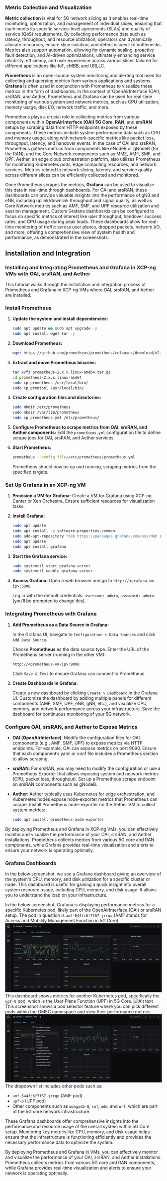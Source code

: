 
### Metric Collection and Visualization

**Metric collection** is vital for 5G network slicing as it enables real-time monitoring, optimization, and management of individual slices, ensuring that each meets its specific service-level agreements (SLAs) and quality of service (QoS) requirements. By collecting performance data such as latency, throughput, and resource utilization, operators can dynamically allocate resources, ensure slice isolation, and detect issues like bottlenecks. Metrics also support automation, allowing for dynamic scaling, proactive fault detection, and AI-driven optimizations, ultimately enhancing service reliability, efficiency, and user experience across various slices tailored for different applications like IoT, eMBB, and URLLC.

**Prometheus** is an open-source system monitoring and alerting tool used for collecting and querying metrics from various applications and systems. **Grafana** is often used in conjunction with Prometheus to visualize these metrics in the form of dashboards. In the context of OpenAirInterface (OAI), srsRAN, and Aether, Prometheus and Grafana can be used for real-time monitoring of various system and network metrics, such as CPU utilization, memory usage, disk I/O, network traffic, and more.

Prometheus plays a crucial role in collecting metrics from various components within **OpenAirInterface (OAI) 5G Core**, **RAN**, and **srsRAN** setups by scraping data from HTTP endpoints exposed by these components. These metrics include system performance data such as CPU and memory usage, along with network-specific metrics like packet loss, throughput, latency, and handover events. In the case of OAI and srsRAN, Prometheus gathers metrics from components like eNodeB or gNodeB (for the RAN), and the Core Network components such as MME, AMF, SMF, and UPF. Aether, an edge cloud orchestration platform, also utilizes Prometheus for monitoring Kubernetes pods, edge computing resources, and network services. Metrics related to network slicing, latency, and service quality across different slices can be efficiently collected and monitored.

Once Prometheus scrapes the metrics, **Grafana** can be used to visualize this data in real-time through dashboards. For OAI and srsRAN, these dashboards can provide valuable insights into the performance of gNB and eNB, including uplink/downlink throughput and signal quality, as well as Core Network metrics such as AMF, SMF, and UPF resource utilization and session management. Custom Grafana dashboards can be configured to focus on specific metrics of interest like user throughput, handover success rates, and CPU usage during peak loads. These dashboards allow for real-time monitoring of traffic across user planes, dropped packets, network I/O, and more, offering a comprehensive view of system health and performance, as demonstrated in the screenshots.

## Installation and Integration

### Installing and Integrating Prometheus and Grafana in XCP-ng VMs with OAI, srsRAN, and Aether

This tutorial walks through the installation and integration process of Prometheus and Grafana in XCP-ng VMs where OAI, srsRAN, and Aether are installed.

### Install Prometheus

1. **Update the system and install dependencies:**
   ```bash
   sudo apt update && sudo apt upgrade -y
   sudo apt install wget tar -y
   ```

2. **Download Prometheus:**
   ```bash
   wget https://github.com/prometheus/prometheus/releases/download/v2.53.2/prometheus-2.53.2.linux-amd64.tar.gz
   ```

3. **Extract and move Prometheus binaries:**
   ```bash
   tar xvfz prometheus-2.x.x.linux-amd64.tar.gz
   cd prometheus-2.x.x.linux-amd64
   sudo cp prometheus /usr/local/bin/
   sudo cp promtool /usr/local/bin/
   ```

4. **Create configuration files and directories:**
   ```bash
   sudo mkdir /etc/prometheus
   sudo mkdir /var/lib/prometheus
   sudo cp prometheus.yml /etc/prometheus/
   ```

5. **Configure Prometheus to scrape metrics from OAI, srsRAN, and Aether components:**
   Edit the `prometheus.yml` configuration file to define scrape jobs for OAI, srsRAN, and Aether services.

6. **Start Prometheus:**
   ```bash
   prometheus --config.file=/etc/prometheus/prometheus.yml
   ```
   Prometheus should now be up and running, scraping metrics from the specified targets.

### Set Up Grafana in an XCP-ng VM

1. **Provision a VM for Grafana:**
   Create a VM for Grafana using XCP-ng Center or Xen Orchestra. Ensure sufficient resources for visualization tasks.

2. **Install Grafana:**
   ```bash
   sudo apt update
   sudo apt install -y software-properties-common
   sudo add-apt-repository "deb https://packages.grafana.com/oss/deb stable main"
   sudo apt update
   sudo apt install grafana
   ```

3. **Start the Grafana service:**
   ```bash
   sudo systemctl start grafana-server
   sudo systemctl enable grafana-server
   ```

4. **Access Grafana:**
   Open a web browser and go to `http://<grafana-vm-ip>:3000`.

   Log in with the default credentials: `username: admin`, `password: admin` (you’ll be prompted to change this).

### Integrating Prometheus with Grafana

1. **Add Prometheus as a Data Source in Grafana:**

   In the Grafana UI, navigate to `Configuration > Data Sources` and click `Add Data Source`.

   Choose **Prometheus** as the data source type. Enter the URL of the Prometheus server (running in the other VM):

   ```
   http://<prometheus-vm-ip>:9090
   ```

   Click `Save & Test` to ensure Grafana can connect to Prometheus.

2. **Create Dashboards in Grafana:**

   Create a new dashboard by clicking `Create > Dashboard` in the Grafana UI. Customize the dashboard by adding multiple panels for different components (AMF, SMF, UPF, eNB, gNB, etc.), and visualize CPU, memory, and network performance across your infrastructure. Save the dashboard for continuous monitoring of your 5G network.

### Configure OAI, srsRAN, and Aether to Expose Metrics

- **OAI (OpenAirInterface)**: Modify the configuration files for OAI components (e.g., AMF, SMF, UPF) to expose metrics via HTTP endpoints. For example, OAI can expose metrics on port 9090. Ensure that each component’s yaml or conf file includes a Prometheus section to allow scraping.

- **srsRAN**: For srsRAN, you may need to modify the configuration or use a Prometheus Exporter that allows exposing system and network metrics (CPU, packet loss, throughput). Set up a Prometheus scrape endpoint on srsRAN components such as gNodeB.

- **Aether**: Aether typically uses Kubernetes for edge orchestration, and Kubernetes nodes expose node-exporter metrics that Prometheus can scrape. Install Prometheus node-exporter on the Aether VM to collect system metrics:
   ```bash
   sudo apt install prometheus-node-exporter
   ```

By deploying Prometheus and Grafana in XCP-ng VMs, you can effectively monitor and visualize the performance of your OAI, srsRAN, and Aether installations. Prometheus collects metrics from various 5G core and RAN components, while Grafana provides real-time visualization and alerts to ensure your network is operating optimally.

### Grafana Dashboards

In the below screenshot, we see a Grafana dashboard giving an overview of the system's CPU, memory, and disk utilization for a specific cluster or node. This dashboard is useful for gaining a quick insight into overall system resource usage, including CPU, memory, and disk usage. It allows you to understand the load on your infrastructure.


In the below screenshot, Grafana is displaying performance metrics for a specific Kubernetes pod, likely part of the OpenAirInterface (OAI) or srsRAN setup. The pod in question is `amf-644fc6f7f67-jrrqq` (AMF stands for Access and Mobility Management Function in 5G Core).
![Alt text](./images/amf.png)
This dashboard shows metrics for another Kubernetes pod, specifically the `upf-0` pod, which is the User Plane Function (UPF) in 5G Core.
![Alt text](./images/upf.png)
This screenshot shows a pod selector feature where you can pick different pods within the OMEC namespace and view their performance metrics.
![Alt text](./images/drop.png)
The dropdown list includes other pods such as:
- `amf-644fc6f7f67-jrrqq` (AMF pod)
- `upf-0` (UPF pod)
- Other components such as `mongodb-0`, `smf`, `udm`, and `nrf`, which are part of the 5G core network infrastructure.

These Grafana dashboards offer comprehensive insights into the performance and resource usage of the overall system within 5G Core setup. Monitoring key metrics like CPU, memory, and disk usage helps ensure that the infrastructure is functioning efficiently and provides the necessary performance data to optimize the system.

By deploying Prometheus and Grafana in VMs, you can effectively monitor and visualize the performance of your OAI, srsRAN, and Aether installations. Prometheus collects metrics from various 5G core and RAN components, while Grafana provides real-time visualization and alerts to ensure your network is operating optimally.
```

